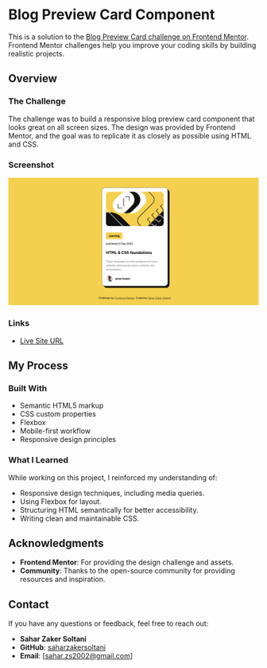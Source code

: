 # Blog Preview Card Component

This is a solution to the [Blog Preview Card challenge on Frontend Mentor](https://www.frontendmentor.io/challenges/blog-preview-card-ckPaj01IcS). Frontend Mentor challenges help you improve your coding skills by building realistic projects.

## Overview

### The Challenge

The challenge was to build a responsive blog preview card component that looks great on all screen sizes. The design was provided by Frontend Mentor, and the goal was to replicate it as closely as possible using HTML and CSS.

### Screenshot

![Desktop Preview](https://github.com/saharzakersoltani/blog-preview-card-main/blob/main/desktop-preview.png)

### Links

- [Live Site URL](https://saharzakersoltani.github.io/blog-preview-card-main/)


## My Process

### Built With

- Semantic HTML5 markup
- CSS custom properties
- Flexbox
- Mobile-first workflow
- Responsive design principles

### What I Learned

While working on this project, I reinforced my understanding of:

- Responsive design techniques, including media queries.
- Using Flexbox for layout.
- Structuring HTML semantically for better accessibility.
- Writing clean and maintainable CSS.

## Acknowledgments

- **Frontend Mentor**: For providing the design challenge and assets.
- **Community**: Thanks to the open-source community for providing resources and inspiration.

## Contact

If you have any questions or feedback, feel free to reach out:

- **Sahar Zaker Soltani**
- **GitHub**: [saharzakersoltani](https://github.com/saharzakersoltani)
- **Email**: [sahar.zs2002@gmail.com]

